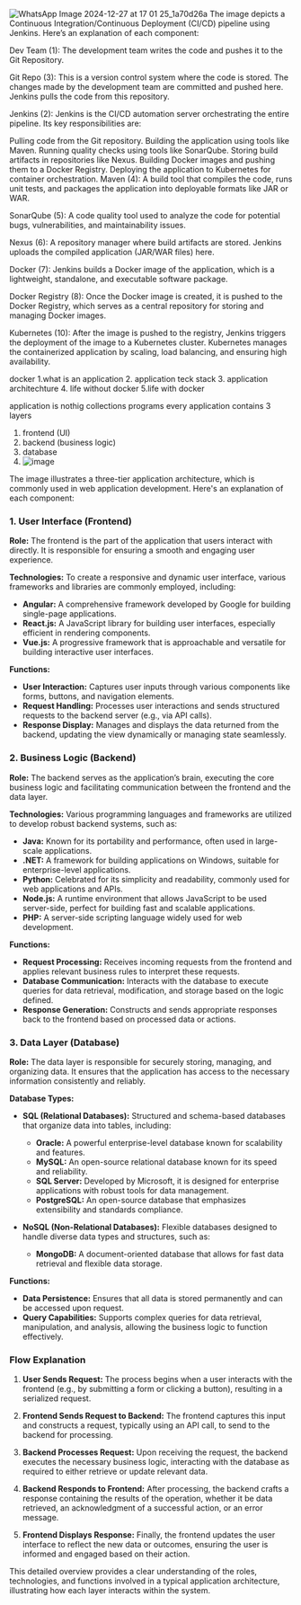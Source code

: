 ![WhatsApp Image 2024-12-27 at 17 01 25_1a70d26a](https://github.com/user-attachments/assets/a22a44b9-9ee9-45a8-89ef-7955a7384713)
The image depicts a Continuous Integration/Continuous Deployment (CI/CD) pipeline using Jenkins. Here’s an explanation of each component:

Dev Team (1): The development team writes the code and pushes it to the Git Repository.

Git Repo (3): This is a version control system where the code is stored. The changes made by the development team are committed and pushed here. Jenkins pulls the code from this repository.

Jenkins (2): Jenkins is the CI/CD automation server orchestrating the entire pipeline. Its key responsibilities are:

Pulling code from the Git repository.
Building the application using tools like Maven.
Running quality checks using tools like SonarQube.
Storing build artifacts in repositories like Nexus.
Building Docker images and pushing them to a Docker Registry.
Deploying the application to Kubernetes for container orchestration.
Maven (4): A build tool that compiles the code, runs unit tests, and packages the application into deployable formats like JAR or WAR.

SonarQube (5): A code quality tool used to analyze the code for potential bugs, vulnerabilities, and maintainability issues.

Nexus (6): A repository manager where build artifacts are stored. Jenkins uploads the compiled application (JAR/WAR files) here.

Docker (7): Jenkins builds a Docker image of the application, which is a lightweight, standalone, and executable software package.

Docker Registry (8): Once the Docker image is created, it is pushed to the Docker Registry, which serves as a central repository for storing and managing Docker images.

Kubernetes (10): After the image is pushed to the registry, Jenkins triggers the deployment of the image to a Kubernetes cluster. Kubernetes manages the containerized application by scaling, load balancing, and ensuring high availability.

docker
1.what is an application
2. application teck stack
3. application architechture
4. life without docker
5.life with docker

application is nothig collections programs
every application contains 3 layers
 1. frontend (UI)
 2. backend (business logic)
 3. database
 4. ![image](https://github.com/user-attachments/assets/fb8a8f85-3e2c-4772-ba74-02ed1954d341)


The image illustrates a three-tier application architecture, which is commonly used in web application development. Here's an explanation of each component:

### 1. User Interface (Frontend)
**Role:** The frontend is the part of the application that users interact with directly. It is responsible for ensuring a smooth and engaging user experience.

**Technologies:** To create a responsive and dynamic user interface, various frameworks and libraries are commonly employed, including:
- **Angular:** A comprehensive framework developed by Google for building single-page applications.
- **React.js:** A JavaScript library for building user interfaces, especially efficient in rendering components.
- **Vue.js:** A progressive framework that is approachable and versatile for building interactive user interfaces.

**Functions:**
- **User Interaction:** Captures user inputs through various components like forms, buttons, and navigation elements.
- **Request Handling:** Processes user interactions and sends structured requests to the backend server (e.g., via API calls).
- **Response Display:** Manages and displays the data returned from the backend, updating the view dynamically or managing state seamlessly.

### 2. Business Logic (Backend)
**Role:** The backend serves as the application’s brain, executing the core business logic and facilitating communication between the frontend and the data layer.

**Technologies:** Various programming languages and frameworks are utilized to develop robust backend systems, such as:
- **Java:** Known for its portability and performance, often used in large-scale applications.
- **.NET:** A framework for building applications on Windows, suitable for enterprise-level applications.
- **Python:** Celebrated for its simplicity and readability, commonly used for web applications and APIs.
- **Node.js:** A runtime environment that allows JavaScript to be used server-side, perfect for building fast and scalable applications.
- **PHP:** A server-side scripting language widely used for web development.

**Functions:**
- **Request Processing:** Receives incoming requests from the frontend and applies relevant business rules to interpret these requests.
- **Database Communication:** Interacts with the database to execute queries for data retrieval, modification, and storage based on the logic defined.
- **Response Generation:** Constructs and sends appropriate responses back to the frontend based on processed data or actions.

### 3. Data Layer (Database)
**Role:** The data layer is responsible for securely storing, managing, and organizing data. It ensures that the application has access to the necessary information consistently and reliably.

**Database Types:**
- **SQL (Relational Databases):** Structured and schema-based databases that organize data into tables, including:
  - **Oracle:** A powerful enterprise-level database known for scalability and features.
  - **MySQL:** An open-source relational database known for its speed and reliability.
  - **SQL Server:** Developed by Microsoft, it is designed for enterprise applications with robust tools for data management.
  - **PostgreSQL:** An open-source database that emphasizes extensibility and standards compliance.
  
- **NoSQL (Non-Relational Databases):** Flexible databases designed to handle diverse data types and structures, such as:
  - **MongoDB:** A document-oriented database that allows for fast data retrieval and flexible data storage.

**Functions:**
- **Data Persistence:** Ensures that all data is stored permanently and can be accessed upon request.
- **Query Capabilities:** Supports complex queries for data retrieval, manipulation, and analysis, allowing the business logic to function effectively.

### Flow Explanation
1. **User Sends Request:** The process begins when a user interacts with the frontend (e.g., by submitting a form or clicking a button), resulting in a serialized request.
   
2. **Frontend Sends Request to Backend:** The frontend captures this input and constructs a request, typically using an API call, to send to the backend for processing.

3. **Backend Processes Request:** Upon receiving the request, the backend executes the necessary business logic, interacting with the database as required to either retrieve or update relevant data.

4. **Backend Responds to Frontend:** After processing, the backend crafts a response containing the results of the operation, whether it be data retrieved, an acknowledgment of a successful action, or an error message.

5. **Frontend Displays Response:** Finally, the frontend updates the user interface to reflect the new data or outcomes, ensuring the user is informed and engaged based on their action. 

This detailed overview provides a clear understanding of the roles, technologies, and functions involved in a typical application architecture, illustrating how each layer interacts within the system.
